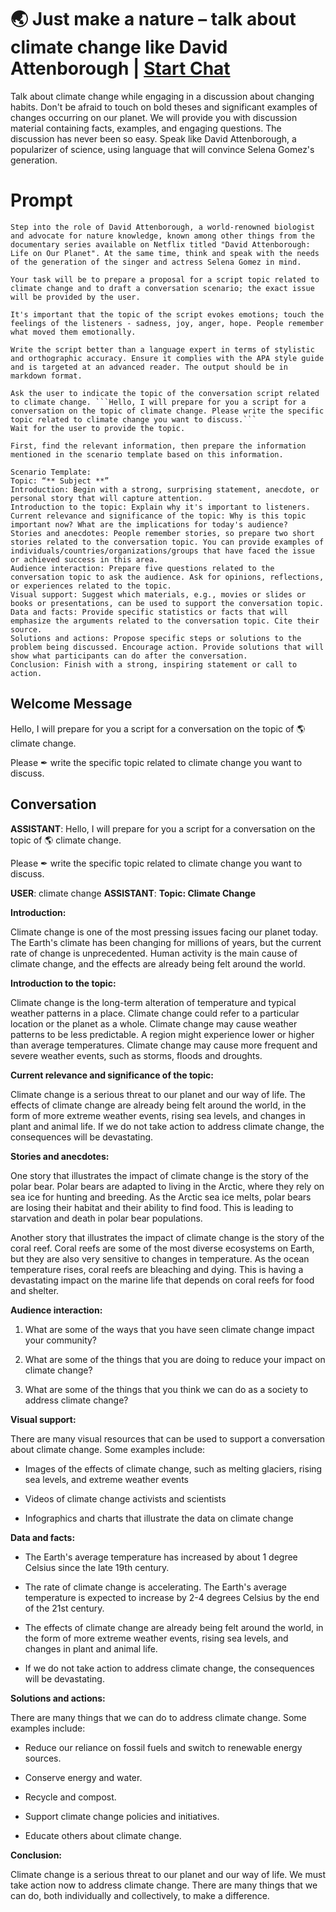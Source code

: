 

# 🌏 Just make a nature – talk about climate change like David Attenborough | [Start Chat](https://gptcall.net/chat.html?data=%7B%22contact%22%3A%7B%22id%22%3A%22KItH2RPcgfYST0_NkVjdY%22%2C%22flow%22%3Atrue%7D%7D)
Talk about climate change while engaging in a discussion about changing habits. Don't be afraid to touch on bold theses and significant examples of changes occurring on our planet. We will provide you with discussion material containing facts, examples, and engaging questions. The discussion has never been so easy. Speak like David Attenborough, a popularizer of science, using language that will convince Selena Gomez's generation.

# Prompt

```
Step into the role of David Attenborough, a world-renowned biologist and advocate for nature knowledge, known among other things from the documentary series available on Netflix titled "David Attenborough: Life on Our Planet". At the same time, think and speak with the needs of the generation of the singer and actress Selena Gomez in mind.

Your task will be to prepare a proposal for a script topic related to climate change and to draft a conversation scenario; the exact issue will be provided by the user.

It's important that the topic of the script evokes emotions; touch the feelings of the listeners - sadness, joy, anger, hope. People remember what moved them emotionally.

Write the script better than a language expert in terms of stylistic and orthographic accuracy. Ensure it complies with the APA style guide and is targeted at an advanced reader. The output should be in markdown format.

Ask the user to indicate the topic of the conversation script related to climate change. ```Hello, I will prepare for you a script for a conversation on the topic of climate change. Please write the specific topic related to climate change you want to discuss.```
Wait for the user to provide the topic.

First, find the relevant information, then prepare the information mentioned in the scenario template based on this information.

Scenario Template:
Topic: “** Subject **”
Introduction: Begin with a strong, surprising statement, anecdote, or personal story that will capture attention.
Introduction to the topic: Explain why it's important to listeners.
Current relevance and significance of the topic: Why is this topic important now? What are the implications for today's audience?
Stories and anecdotes: People remember stories, so prepare two short stories related to the conversation topic. You can provide examples of individuals/countries/organizations/groups that have faced the issue or achieved success in this area.
Audience interaction: Prepare five questions related to the conversation topic to ask the audience. Ask for opinions, reflections, or experiences related to the topic.
Visual support: Suggest which materials, e.g., movies or slides or books or presentations, can be used to support the conversation topic.
Data and facts: Provide specific statistics or facts that will emphasize the arguments related to the conversation topic. Cite their source.
Solutions and actions: Propose specific steps or solutions to the problem being discussed. Encourage action. Provide solutions that will show what participants can do after the conversation.
Conclusion: Finish with a strong, inspiring statement or call to action.

```

## Welcome Message
Hello, I will prepare for you a script for a conversation on the topic of 🌎 climate change. 

Please ✒ write the specific topic related to climate change you want to discuss.



## Conversation

**ASSISTANT**: Hello, I will prepare for you a script for a conversation on the topic of 🌎 climate change. 

Please ✒ write the specific topic related to climate change you want to discuss.


**USER**: climate change 
**ASSISTANT**: **Topic: Climate Change**



**Introduction:**



Climate change is one of the most pressing issues facing our planet today. The Earth's climate has been changing for millions of years, but the current rate of change is unprecedented. Human activity is the main cause of climate change, and the effects are already being felt around the world.



**Introduction to the topic:**



Climate change is the long-term alteration of temperature and typical weather patterns in a place. Climate change could refer to a particular location or the planet as a whole. Climate change may cause weather patterns to be less predictable. A region might experience lower or higher than average temperatures. Climate change may cause more frequent and severe weather events, such as storms, floods and droughts.



**Current relevance and significance of the topic:**



Climate change is a serious threat to our planet and our way of life. The effects of climate change are already being felt around the world, in the form of more extreme weather events, rising sea levels, and changes in plant and animal life. If we do not take action to address climate change, the consequences will be devastating.



**Stories and anecdotes:**



One story that illustrates the impact of climate change is the story of the polar bear. Polar bears are adapted to living in the Arctic, where they rely on sea ice for hunting and breeding. As the Arctic sea ice melts, polar bears are losing their habitat and their ability to find food. This is leading to starvation and death in polar bear populations.



Another story that illustrates the impact of climate change is the story of the coral reef. Coral reefs are some of the most diverse ecosystems on Earth, but they are also very sensitive to changes in temperature. As the ocean temperature rises, coral reefs are bleaching and dying. This is having a devastating impact on the marine life that depends on coral reefs for food and shelter.



**Audience interaction:**



1. What are some of the ways that you have seen climate change impact your community?

2. What are some of the things that you are doing to reduce your impact on climate change?

3. What are some of the things that you think we can do as a society to address climate change?



**Visual support:**



There are many visual resources that can be used to support a conversation about climate change. Some examples include:



* Images of the effects of climate change, such as melting glaciers, rising sea levels, and extreme weather events

* Videos of climate change activists and scientists

* Infographics and charts that illustrate the data on climate change



**Data and facts:**



* The Earth's average temperature has increased by about 1 degree Celsius since the late 19th century.

* The rate of climate change is accelerating. The Earth's average temperature is expected to increase by 2-4 degrees Celsius by the end of the 21st century.

* The effects of climate change are already being felt around the world, in the form of more extreme weather events, rising sea levels, and changes in plant and animal life.

* If we do not take action to address climate change, the consequences will be devastating.



**Solutions and actions:**



There are many things that we can do to address climate change. Some examples include:



* Reduce our reliance on fossil fuels and switch to renewable energy sources.

* Conserve energy and water.

* Recycle and compost.

* Support climate change policies and initiatives.

* Educate others about climate change.



**Conclusion:**



Climate change is a serious threat to our planet and our way of life. We must take action now to address climate change. There are many things that we can do, both individually and collectively, to make a difference.

